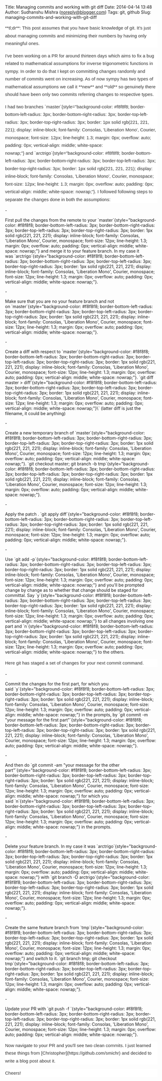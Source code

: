 Title: Managing commits and working with git diff
Date: 2014-04-14 13:48
Author: Sudhanshu Mishra (noreply@blogger.com)
Tags: git, github
Slug: managing-commits-and-working-with-git-diff

<div dir="ltr" style="text-align: left;">
<div style="background-color: white; color: #333333; font-family: Helvetica, arial, freesans, clean, sans-serif; font-size: 15px; line-height: 25.5px; margin-bottom: 15px;">
**tl;dr**: This post assumes that you have basic knowledge of git. It's
just about managing commits and minimizing their numbers by having only
meaningful ones.

</div>
<div style="background-color: white; color: #333333; font-family: Helvetica, arial, freesans, clean, sans-serif; font-size: 15px; line-height: 25.5px; margin-bottom: 15px; margin-top: 15px;">
I've been working on a PR for around thirteen days which aims to fix a
bug related to mathematical assumptions for inverse trigonometric
functions in sympy. In order to do that I kept on committing changes
randomly and number of commits went on increasing. As of now sympy has
two types of mathematical assumptions we call it **new** and **old** so
genuinely there should have been only two commits referring changes to
respective types.

</div>
<div dir="ltr" style="text-align: left;">
<div>
  

</div>
<div>
<div style="background-color: white; color: #333333; font-family: Helvetica, arial, freesans, clean, sans-serif; font-size: 15px; line-height: 25.5px; margin-bottom: 15px; margin-top: 15px;">
I had two
branches `master`{style="background-color: #f8f8f8; border-bottom-left-radius: 3px; border-bottom-right-radius: 3px; border-top-left-radius: 3px; border-top-right-radius: 3px; border: 1px solid rgb(221, 221, 221); display: inline-block; font-family: Consolas, 'Liberation Mono', Courier, monospace; font-size: 12px; line-height: 1.3; margin: 0px; overflow: auto; padding: 0px; vertical-align: middle; white-space: nowrap;"} and `arctrigo`{style="background-color: #f8f8f8; border-bottom-left-radius: 3px; border-bottom-right-radius: 3px; border-top-left-radius: 3px; border-top-right-radius: 3px; border: 1px solid rgb(221, 221, 221); display: inline-block; font-family: Consolas, 'Liberation Mono', Courier, monospace; font-size: 12px; line-height: 1.3; margin: 0px; overflow: auto; padding: 0px; vertical-align: middle; white-space: nowrap;"}.
I followed following steps to separate the changes done in both the
assumptions:

</div>
-   <div style="margin-bottom: 15px; margin-top: 15px;">
    First pull the changes from the remote to
    your `master`{style="background-color: #f8f8f8; border-bottom-left-radius: 3px; border-bottom-right-radius: 3px; border-top-left-radius: 3px; border-top-right-radius: 3px; border: 1px solid rgb(221, 221, 221); display: inline-block; font-family: Consolas, 'Liberation Mono', Courier, monospace; font-size: 12px; line-height: 1.3; margin: 0px; overflow: auto; padding: 0px; vertical-align: middle; white-space: nowrap;"} and
    merge it to your feature branch. In my case it
    was `arctrigo`{style="background-color: #f8f8f8; border-bottom-left-radius: 3px; border-bottom-right-radius: 3px; border-top-left-radius: 3px; border-top-right-radius: 3px; border: 1px solid rgb(221, 221, 221); display: inline-block; font-family: Consolas, 'Liberation Mono', Courier, monospace; font-size: 12px; line-height: 1.3; margin: 0px; overflow: auto; padding: 0px; vertical-align: middle; white-space: nowrap;"}.
    </div>
-   <div style="margin-bottom: 15px; margin-top: 15px;">
    Make sure that you are no your feature branch and not
    on `master`{style="background-color: #f8f8f8; border-bottom-left-radius: 3px; border-bottom-right-radius: 3px; border-top-left-radius: 3px; border-top-right-radius: 3px; border: 1px solid rgb(221, 221, 221); display: inline-block; font-family: Consolas, 'Liberation Mono', Courier, monospace; font-size: 12px; line-height: 1.3; margin: 0px; overflow: auto; padding: 0px; vertical-align: middle; white-space: nowrap;"}.
    </div>
-   <div style="margin-bottom: 15px; margin-top: 15px;">
    Create a diff with respect
    to `master`{style="background-color: #f8f8f8; border-bottom-left-radius: 3px; border-bottom-right-radius: 3px; border-top-left-radius: 3px; border-top-right-radius: 3px; border: 1px solid rgb(221, 221, 221); display: inline-block; font-family: Consolas, 'Liberation Mono', Courier, monospace; font-size: 12px; line-height: 1.3; margin: 0px; overflow: auto; padding: 0px; vertical-align: middle; white-space: nowrap;"}. `git diff master > diff`{style="background-color: #f8f8f8; border-bottom-left-radius: 3px; border-bottom-right-radius: 3px; border-top-left-radius: 3px; border-top-right-radius: 3px; border: 1px solid rgb(221, 221, 221); display: inline-block; font-family: Consolas, 'Liberation Mono', Courier, monospace; font-size: 12px; line-height: 1.3; margin: 0px; overflow: auto; padding: 0px; vertical-align: middle; white-space: nowrap;"}\`
    (latter diff is just the filename, it could be anything)
    </div>
-   <div style="margin-bottom: 15px; margin-top: 15px;">
    Create a new temporary branch
    of `master`{style="background-color: #f8f8f8; border-bottom-left-radius: 3px; border-bottom-right-radius: 3px; border-top-left-radius: 3px; border-top-right-radius: 3px; border: 1px solid rgb(221, 221, 221); display: inline-block; font-family: Consolas, 'Liberation Mono', Courier, monospace; font-size: 12px; line-height: 1.3; margin: 0px; overflow: auto; padding: 0px; vertical-align: middle; white-space: nowrap;"}. `git checkout master; git branch -b tmp`{style="background-color: #f8f8f8; border-bottom-left-radius: 3px; border-bottom-right-radius: 3px; border-top-left-radius: 3px; border-top-right-radius: 3px; border: 1px solid rgb(221, 221, 221); display: inline-block; font-family: Consolas, 'Liberation Mono', Courier, monospace; font-size: 12px; line-height: 1.3; margin: 0px; overflow: auto; padding: 0px; vertical-align: middle; white-space: nowrap;"}.
    </div>
-   <div style="margin-bottom: 15px; margin-top: 15px;">
    Apply the patch
    . `git apply diff`{style="background-color: #f8f8f8; border-bottom-left-radius: 3px; border-bottom-right-radius: 3px; border-top-left-radius: 3px; border-top-right-radius: 3px; border: 1px solid rgb(221, 221, 221); display: inline-block; font-family: Consolas, 'Liberation Mono', Courier, monospace; font-size: 12px; line-height: 1.3; margin: 0px; overflow: auto; padding: 0px; vertical-align: middle; white-space: nowrap;"}.
    </div>
-   <div style="margin-bottom: 15px; margin-top: 15px;">
    Use `git add -p`{style="background-color: #f8f8f8; border-bottom-left-radius: 3px; border-bottom-right-radius: 3px; border-top-left-radius: 3px; border-top-right-radius: 3px; border: 1px solid rgb(221, 221, 221); display: inline-block; font-family: Consolas, 'Liberation Mono', Courier, monospace; font-size: 12px; line-height: 1.3; margin: 0px; overflow: auto; padding: 0px; vertical-align: middle; white-space: nowrap;"} and
    you'll be prompted change by change as to whether that change should
    be staged for committal.
    Say `y`{style="background-color: #f8f8f8; border-bottom-left-radius: 3px; border-bottom-right-radius: 3px; border-top-left-radius: 3px; border-top-right-radius: 3px; border: 1px solid rgb(221, 221, 221); display: inline-block; font-family: Consolas, 'Liberation Mono', Courier, monospace; font-size: 12px; line-height: 1.3; margin: 0px; overflow: auto; padding: 0px; vertical-align: middle; white-space: nowrap;"} to
    all changes involving one part
    and `n`{style="background-color: #f8f8f8; border-bottom-left-radius: 3px; border-bottom-right-radius: 3px; border-top-left-radius: 3px; border-top-right-radius: 3px; border: 1px solid rgb(221, 221, 221); display: inline-block; font-family: Consolas, 'Liberation Mono', Courier, monospace; font-size: 12px; line-height: 1.3; margin: 0px; overflow: auto; padding: 0px; vertical-align: middle; white-space: nowrap;"} to
    the others.
    </div>

<div style="background-color: white; color: #333333; font-family: Helvetica, arial, freesans, clean, sans-serif; font-size: 15px; line-height: 25.5px; margin-bottom: 15px; margin-top: 15px;">
Here git has staged a set of changes for your next commit command.

</div>
-   <div style="margin-bottom: 15px; margin-top: 15px;">
    Commit the changes for the first part, for which you
    said `y`{style="background-color: #f8f8f8; border-bottom-left-radius: 3px; border-bottom-right-radius: 3px; border-top-left-radius: 3px; border-top-right-radius: 3px; border: 1px solid rgb(221, 221, 221); display: inline-block; font-family: Consolas, 'Liberation Mono', Courier, monospace; font-size: 12px; line-height: 1.3; margin: 0px; overflow: auto; padding: 0px; vertical-align: middle; white-space: nowrap;"} in
    the prompts,
    by `git commit -m "your message for the first part"`{style="background-color: #f8f8f8; border-bottom-left-radius: 3px; border-bottom-right-radius: 3px; border-top-left-radius: 3px; border-top-right-radius: 3px; border: 1px solid rgb(221, 221, 221); display: inline-block; font-family: Consolas, 'Liberation Mono', Courier, monospace; font-size: 12px; line-height: 1.3; margin: 0px; overflow: auto; padding: 0px; vertical-align: middle; white-space: nowrap;"}.
    </div>
-   <div style="margin-bottom: 15px; margin-top: 15px;">
    And then
    do `git commit -am "your message for the other part"`{style="background-color: #f8f8f8; border-bottom-left-radius: 3px; border-bottom-right-radius: 3px; border-top-left-radius: 3px; border-top-right-radius: 3px; border: 1px solid rgb(221, 221, 221); display: inline-block; font-family: Consolas, 'Liberation Mono', Courier, monospace; font-size: 12px; line-height: 1.3; margin: 0px; overflow: auto; padding: 0px; vertical-align: middle; white-space: nowrap;"} for
    which you
    said `n`{style="background-color: #f8f8f8; border-bottom-left-radius: 3px; border-bottom-right-radius: 3px; border-top-left-radius: 3px; border-top-right-radius: 3px; border: 1px solid rgb(221, 221, 221); display: inline-block; font-family: Consolas, 'Liberation Mono', Courier, monospace; font-size: 12px; line-height: 1.3; margin: 0px; overflow: auto; padding: 0px; vertical-align: middle; white-space: nowrap;"} in
    the prompts.
    </div>
-   <div style="margin-bottom: 15px; margin-top: 15px;">
    Delete your feature branch. In my case it
    was `arctrigo`{style="background-color: #f8f8f8; border-bottom-left-radius: 3px; border-bottom-right-radius: 3px; border-top-left-radius: 3px; border-top-right-radius: 3px; border: 1px solid rgb(221, 221, 221); display: inline-block; font-family: Consolas, 'Liberation Mono', Courier, monospace; font-size: 12px; line-height: 1.3; margin: 0px; overflow: auto; padding: 0px; vertical-align: middle; white-space: nowrap;"} with `git branch -D arctrigo`{style="background-color: #f8f8f8; border-bottom-left-radius: 3px; border-bottom-right-radius: 3px; border-top-left-radius: 3px; border-top-right-radius: 3px; border: 1px solid rgb(221, 221, 221); display: inline-block; font-family: Consolas, 'Liberation Mono', Courier, monospace; font-size: 12px; line-height: 1.3; margin: 0px; overflow: auto; padding: 0px; vertical-align: middle; white-space: nowrap;"}.
    </div>
-   <div style="margin-bottom: 15px; margin-top: 15px;">
    Create the same feature branch
    from `tmp`{style="background-color: #f8f8f8; border-bottom-left-radius: 3px; border-bottom-right-radius: 3px; border-top-left-radius: 3px; border-top-right-radius: 3px; border: 1px solid rgb(221, 221, 221); display: inline-block; font-family: Consolas, 'Liberation Mono', Courier, monospace; font-size: 12px; line-height: 1.3; margin: 0px; overflow: auto; padding: 0px; vertical-align: middle; white-space: nowrap;"} and
    switch to
    it. `git branch tmp; git checkout tmp`{style="background-color: #f8f8f8; border-bottom-left-radius: 3px; border-bottom-right-radius: 3px; border-top-left-radius: 3px; border-top-right-radius: 3px; border: 1px solid rgb(221, 221, 221); display: inline-block; font-family: Consolas, 'Liberation Mono', Courier, monospace; font-size: 12px; line-height: 1.3; margin: 0px; overflow: auto; padding: 0px; vertical-align: middle; white-space: nowrap;"}.
    </div>
-   <div style="margin-bottom: 15px; margin-top: 15px;">
    Update your PR
    with `git push -f <your_remote_name> <your_branch_name>`{style="background-color: #f8f8f8; border-bottom-left-radius: 3px; border-bottom-right-radius: 3px; border-top-left-radius: 3px; border-top-right-radius: 3px; border: 1px solid rgb(221, 221, 221); display: inline-block; font-family: Consolas, 'Liberation Mono', Courier, monospace; font-size: 12px; line-height: 1.3; margin: 0px; overflow: auto; padding: 0px; vertical-align: middle; white-space: nowrap;"}.
    </div>

<div style="background-color: white; color: #333333; font-family: Helvetica, arial, freesans, clean, sans-serif; font-size: 15px; line-height: 25.5px; margin-bottom: 15px; margin-top: 15px;">
Now navigate to your PR and you'll see two clean commits. I just learned
these things from [Christopher](https://github.com/smichr) and decided
to write a blog post about it.

</div>
<div style="background-color: white; color: #333333; font-family: Helvetica, arial, freesans, clean, sans-serif; font-size: 15px; line-height: 25.5px; margin-top: 15px;">
Cheers!

</div>
</div>
</div>
</div>
</p>

